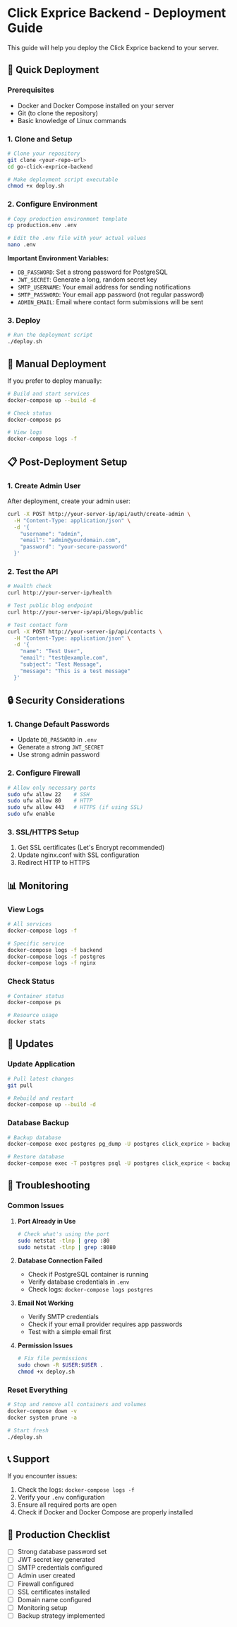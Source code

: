 # Click Exprice Backend - Deployment Guide

This guide will help you deploy the Click Exprice backend to your server.

## 🚀 Quick Deployment

### Prerequisites
- Docker and Docker Compose installed on your server
- Git (to clone the repository)
- Basic knowledge of Linux commands

### 1. Clone and Setup
```bash
# Clone your repository
git clone <your-repo-url>
cd go-click-exprice-backend

# Make deployment script executable
chmod +x deploy.sh
```

### 2. Configure Environment
```bash
# Copy production environment template
cp production.env .env

# Edit the .env file with your actual values
nano .env
```

**Important Environment Variables:**
- `DB_PASSWORD`: Set a strong password for PostgreSQL
- `JWT_SECRET`: Generate a long, random secret key
- `SMTP_USERNAME`: Your email address for sending notifications
- `SMTP_PASSWORD`: Your email app password (not regular password)
- `ADMIN_EMAIL`: Email where contact form submissions will be sent

### 3. Deploy
```bash
# Run the deployment script
./deploy.sh
```

## 🔧 Manual Deployment

If you prefer to deploy manually:

```bash
# Build and start services
docker-compose up --build -d

# Check status
docker-compose ps

# View logs
docker-compose logs -f
```

## 📋 Post-Deployment Setup

### 1. Create Admin User
After deployment, create your admin user:

```bash
curl -X POST http://your-server-ip/api/auth/create-admin \
  -H "Content-Type: application/json" \
  -d '{
    "username": "admin",
    "email": "admin@yourdomain.com",
    "password": "your-secure-password"
  }'
```

### 2. Test the API
```bash
# Health check
curl http://your-server-ip/health

# Test public blog endpoint
curl http://your-server-ip/api/blogs/public

# Test contact form
curl -X POST http://your-server-ip/api/contacts \
  -H "Content-Type: application/json" \
  -d '{
    "name": "Test User",
    "email": "test@example.com",
    "subject": "Test Message",
    "message": "This is a test message"
  }'
```

## 🔒 Security Considerations

### 1. Change Default Passwords
- Update `DB_PASSWORD` in `.env`
- Generate a strong `JWT_SECRET`
- Use strong admin password

### 2. Configure Firewall
```bash
# Allow only necessary ports
sudo ufw allow 22    # SSH
sudo ufw allow 80    # HTTP
sudo ufw allow 443   # HTTPS (if using SSL)
sudo ufw enable
```

### 3. SSL/HTTPS Setup
1. Get SSL certificates (Let's Encrypt recommended)
2. Update nginx.conf with SSL configuration
3. Redirect HTTP to HTTPS

## 📊 Monitoring

### View Logs
```bash
# All services
docker-compose logs -f

# Specific service
docker-compose logs -f backend
docker-compose logs -f postgres
docker-compose logs -f nginx
```

### Check Status
```bash
# Container status
docker-compose ps

# Resource usage
docker stats
```

## 🔄 Updates

### Update Application
```bash
# Pull latest changes
git pull

# Rebuild and restart
docker-compose up --build -d
```

### Database Backup
```bash
# Backup database
docker-compose exec postgres pg_dump -U postgres click_exprice > backup.sql

# Restore database
docker-compose exec -T postgres psql -U postgres click_exprice < backup.sql
```

## 🐛 Troubleshooting

### Common Issues

1. **Port Already in Use**
   ```bash
   # Check what's using the port
   sudo netstat -tlnp | grep :80
   sudo netstat -tlnp | grep :8080
   ```

2. **Database Connection Failed**
   - Check if PostgreSQL container is running
   - Verify database credentials in `.env`
   - Check logs: `docker-compose logs postgres`

3. **Email Not Working**
   - Verify SMTP credentials
   - Check if your email provider requires app passwords
   - Test with a simple email first

4. **Permission Issues**
   ```bash
   # Fix file permissions
   sudo chown -R $USER:$USER .
   chmod +x deploy.sh
   ```

### Reset Everything
```bash
# Stop and remove all containers and volumes
docker-compose down -v
docker system prune -a

# Start fresh
./deploy.sh
```

## 📞 Support

If you encounter issues:
1. Check the logs: `docker-compose logs -f`
2. Verify your `.env` configuration
3. Ensure all required ports are open
4. Check if Docker and Docker Compose are properly installed

## 🎯 Production Checklist

- [ ] Strong database password set
- [ ] JWT secret key generated
- [ ] SMTP credentials configured
- [ ] Admin user created
- [ ] Firewall configured
- [ ] SSL certificates installed
- [ ] Domain name configured
- [ ] Monitoring setup
- [ ] Backup strategy implemented
